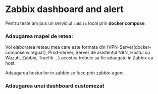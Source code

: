 # Zabbix dashboard and alert
Pentru teste am pus un serviciul `zabbix` local prin **docker compose**.
### Adaugarea mapei de retea:
Voi elaboratea reteau mea care este formata din (VPN-Server(docker-compose wireguar), Prod-server, Server de asistentul N8N, Hostul cu Wazuh, Zabbix, Traefik ...) acestea trebuie sa fie adaugate in Zabbix ca host.

Adaugarea hosturilor in zabbix se face prin zabbix-agent


### Adaugarea unui dashboard customezat 
